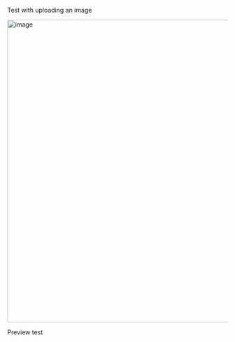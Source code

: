 Test with uploading an image

<img width="692" alt="image" src="https://user-images.githubusercontent.com/13207348/110680386-8a503a80-81a6-11eb-8be6-20d67a4f277a.png">

Preview test
